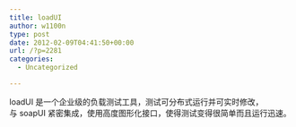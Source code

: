 ```yaml
---
title: loadUI
author: w1100n
type: post
date: 2012-02-09T04:41:50+00:00
url: /?p=2281
categories:
  - Uncategorized

---
```

loadUI 是一个企业级的负载测试工具，测试可分布式运行并可实时修改，与 soapUI 紧密集成，使用高度图形化接口，使得测试变得很简单而且运行迅速。